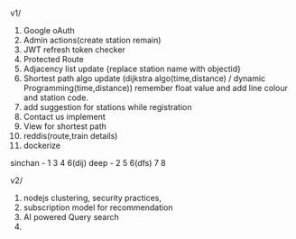 v1/
1. Google oAuth
2. Admin actions(create station remain)
3. JWT refresh token checker
4. Protected Route
5. Adjacency list update {replace station name with objectid}
6. Shortest path algo update (dijkstra algo(time,distance) / dynamic Programming(time,distance)) remember float value and add line colour and station code. 
7. add suggestion for stations while registration
8. Contact us implement
9. View for shortest path
10. reddis(route,train details)
11. dockerize 

sinchan - 1 3 4 6(dij)
deep - 2 5 6(dfs) 7 8


v2/
1. nodejs clustering, security practices,
2. subscription model for recommendation
3. AI powered Query search
4. 